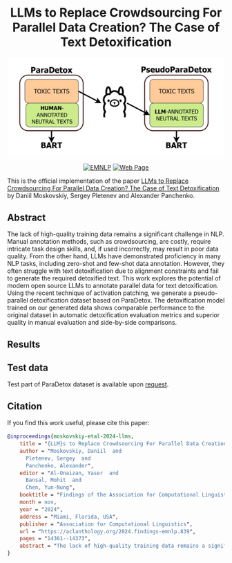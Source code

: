 <h1 align="center">LLMs to Replace Crowdsourcing For Parallel Data Creation? The Case of Text Detoxification</h1>


<div align="center">
<img src="static/images/illustration.drawio_page.jpg" alt="ImageTranscreation">

[![EMNLP](https://img.shields.io/badge/EMNLP-Findings%202024-b31b1b)](https://2024.emnlp.org)
[![Web Page](https://img.shields.io/badge/🌎-Website-blue.svg)](https://s-nlp.github.io/pseudoparadetox/)
</div>


This is the official implementation of the paper [LLMs to Replace Crowdsourcing For Parallel Data Creation? The Case of Text Detoxification](https://aclanthology.org/2024.findings-emnlp.839.pdf) by Daniil Moskovskiy, Sergey Pletenev and Alexander Panchenko.

## Abstract

The lack of high-quality training data remains a significant challenge in NLP. Manual annotation methods, such as crowdsourcing, are costly, require intricate task design skills, and, if used incorrectly, may result in poor data quality. From the other hand, LLMs have demonstrated proficiency in many NLP tasks, including zero-shot and few-shot data annotation. However, they often struggle with text detoxification due to alignment constraints and fail to generate the required detoxified text. This work explores the potential of modern open source LLMs to annotate parallel data for text detoxification. Using the recent technique of activation patching, we generate a pseudo-parallel detoxification dataset based on ParaDetox. The detoxification model trained on our generated data shows comparable performance to the original dataset in automatic detoxification evaluation metrics and superior quality in manual evaluation and side-by-side comparisons.

## Results



## Test data

Test part of ParaDetox dataset is available upon [request](mailto:daniil.moskovskiy@skoltech.ru).

## Citation

If you find this work useful, please cite this paper:

```bibtex
@inproceedings{moskovskiy-etal-2024-llms,
    title = "{LLM}s to Replace Crowdsourcing For Parallel Data Creation? The Case of Text Detoxification",
    author = "Moskovskiy, Daniil  and
      Pletenev, Sergey  and
      Panchenko, Alexander",
    editor = "Al-Onaizan, Yaser  and
      Bansal, Mohit  and
      Chen, Yun-Nung",
    booktitle = "Findings of the Association for Computational Linguistics: EMNLP 2024",
    month = nov,
    year = "2024",
    address = "Miami, Florida, USA",
    publisher = "Association for Computational Linguistics",
    url = "https://aclanthology.org/2024.findings-emnlp.839",
    pages = "14361--14373",
    abstract = "The lack of high-quality training data remains a significant challenge in NLP. Manual annotation methods, such as crowdsourcing, are costly, require intricate task design skills, and, if used incorrectly, may result in poor data quality. From the other hand, LLMs have demonstrated proficiency in many NLP tasks, including zero-shot and few-shot data annotation. However, they often struggle with text detoxification due to alignment constraints and fail to generate the required detoxified text. This work explores the potential of modern open source LLMs to annotate parallel data for text detoxification. Using the recent technique of activation patching, we generate a pseudo-parallel detoxification dataset based on ParaDetox. The detoxification model trained on our generated data shows comparable performance to the original dataset in automatic detoxification evaluation metrics and superior quality in manual evaluation and side-by-side comparisons.",
}
```